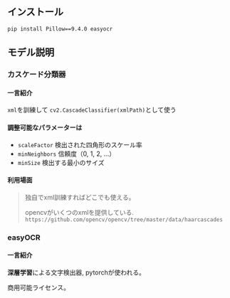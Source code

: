 ## インストール
```shell
pip install Pillow==9.4.0 easyocr
```

## モデル説明
### カスケード分類器
#### 一言紹介
`xml`を訓練して
`cv2.CascadeClassifier(xmlPath)`として使う

#### 調整可能なパラメーターは
- `scaleFactor` 検出された四角形のスケール率
- `minNeighbors` 信頼度（0, 1, 2, ...）
- `minSize` 検出する最小のサイズ

#### 利用場面
> 独自でxml訓練すればどこでも使える。
> 
>opencvがいくつのxmlを提供している.
> ``https://github.com/opencv/opencv/tree/master/data/haarcascades``

### easyOCR
#### 一言紹介
**深層学習**による文字検出器, pytorchが使われる。

商用可能ライセンス。